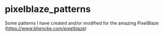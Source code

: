 # pixelblaze_patterns
Some patterns I have created and/or modified for the amazing PixelBlaze (https://www.bhencke.com/pixelblaze)
